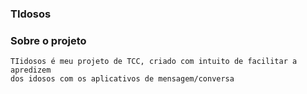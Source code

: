 ### TIdosos

### Sobre o projeto

```
TIidosos é meu projeto de TCC, criado com intuito de facilitar a apredizem
dos idosos com os aplicativos de mensagem/conversa
```
